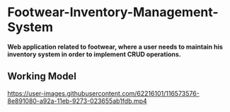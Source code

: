 # Footwear-Inventory-Management-System

**Web application related to footwear, where a user needs to maintain his inventory system in order to implement CRUD operations.**

## Working Model

https://user-images.githubusercontent.com/62216101/116573576-8e891080-a92a-11eb-9273-023655ab1fdb.mp4
